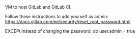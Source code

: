 VM to host GitLab and GitLab CI.

Follow these instructions to add yourself as admin:
<https://docs.gitlab.com/ee/security/reset_root_password.html>

EXCEPt instead of changing the password, do user.admin = true